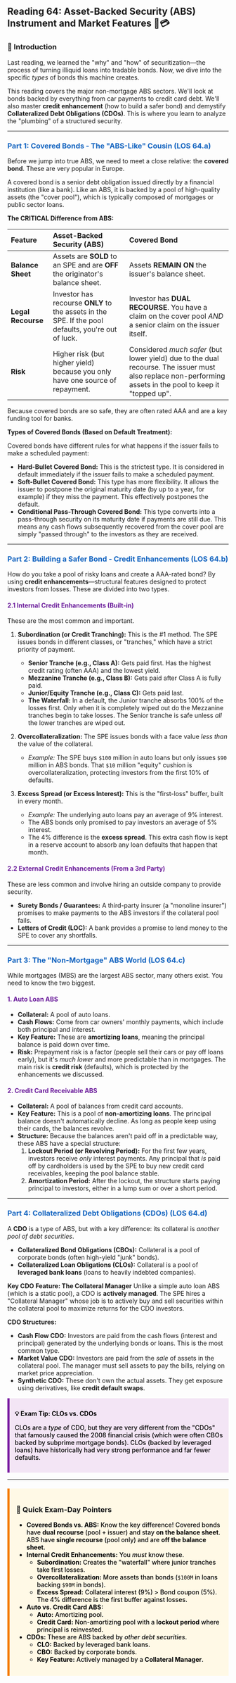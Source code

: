 ## Reading 64: Asset-Backed Security (ABS) Instrument and Market Features 🚗💳

### 🎯 Introduction

Last reading, we learned the "why" and "how" of securitization—the process of turning illiquid loans into tradable bonds. Now, we dive into the specific *types* of bonds this machine creates.

This reading covers the major non-mortgage ABS sectors. We'll look at bonds backed by everything from car payments to credit card debt. We'll also master **credit enhancement** (how to build a safer bond) and demystify **Collateralized Debt Obligations (CDOs)**. This is where you learn to analyze the "plumbing" of a structured security.

-----

### <span style="color: #1565C0;">Part 1: Covered Bonds - The "ABS-Like" Cousin (LOS 64.a)</span>

Before we jump into true ABS, we need to meet a close relative: the **covered bond**. These are very popular in Europe.

A covered bond is a senior debt obligation issued directly by a financial institution (like a bank). Like an ABS, it is backed by a pool of high-quality assets (the "cover pool"), which is typically composed of mortgages or public sector loans.

**The CRITICAL Difference from ABS:**

| Feature | Asset-Backed Security (ABS) | Covered Bond |
| :--- | :--- | :--- |
| **Balance Sheet** | Assets are **SOLD** to an SPE and are **OFF** the originator's balance sheet. | Assets **REMAIN ON** the issuer's balance sheet. |
| **Legal Recourse** | Investor has recourse **ONLY** to the assets in the SPE. If the pool defaults, you're out of luck. | Investor has **DUAL RECOURSE**. You have a claim on the cover pool *AND* a senior claim on the issuer itself. |
| **Risk** | Higher risk (but higher yield) because you only have one source of repayment. | Considered *much safer* (but lower yield) due to the dual recourse. The issuer must also replace non-performing assets in the pool to keep it "topped up". |

Because covered bonds are so safe, they are often rated AAA and are a key funding tool for banks.

**Types of Covered Bonds (Based on Default Treatment):**

Covered bonds have different rules for what happens if the issuer fails to make a scheduled payment:

  * **Hard-Bullet Covered Bond:** This is the strictest type. It is considered in default immediately if the issuer fails to make a scheduled payment.
  * **Soft-Bullet Covered Bond:** This type has more flexibility. It allows the issuer to postpone the original maturity date (by up to a year, for example) if they miss the payment. This effectively postpones the default.
  * **Conditional Pass-Through Covered Bond:** This type converts into a pass-through security on its maturity date if payments are still due. This means any cash flows subsequently recovered from the cover pool are simply "passed through" to the investors as they are received.

-----

### <span style="color: #1565C0;">Part 2: Building a Safer Bond - Credit Enhancements (LOS 64.b)</span>

How do you take a pool of risky loans and create a AAA-rated bond? By using **credit enhancements**—structural features designed to protect investors from losses. These are divided into two types.

#### <span style="color: #6A1B9A;">2.1 Internal Credit Enhancements (Built-in)</span>

These are the most common and important.

1.  **Subordination (or Credit Tranching):** This is the #1 method. The SPE issues bonds in different classes, or "tranches," which have a strict priority of payment.

      * **Senior Tranche (e.g., Class A):** Gets paid first. Has the highest credit rating (often AAA) and the lowest yield.
      * **Mezzanine Tranche (e.g., Class B):** Gets paid after Class A is fully paid.
      * **Junior/Equity Tranche (e.g., Class C):** Gets paid last.
      * **The Waterfall:** In a default, the Junior tranche absorbs 100% of the losses first. Only when it is completely wiped out do the Mezzanine tranches begin to take losses. The Senior tranche is safe unless *all* the lower tranches are wiped out.

2.  **Overcollateralization:** The SPE issues bonds with a face value *less than* the value of the collateral.

      * *Example:* The SPE buys `$100` million in auto loans but only issues `$90` million in ABS bonds. That `$10` million "equity" cushion is overcollateralization, protecting investors from the first 10% of defaults.

3.  **Excess Spread (or Excess Interest):** This is the "first-loss" buffer, built in every month.

      * *Example:* The underlying auto loans pay an average of 9% interest.
      * The ABS bonds only promised to pay investors an average of 5% interest.
      * The 4% difference is the **excess spread**. This extra cash flow is kept in a reserve account to absorb any loan defaults that happen that month.

#### <span style="color: #6A1B9A;">2.2 External Credit Enhancements (From a 3rd Party)</span>

These are less common and involve hiring an outside company to provide security.

  * **Surety Bonds / Guarantees:** A third-party insurer (a "monoline insurer") promises to make payments to the ABS investors if the collateral pool fails.
  * **Letters of Credit (LOC):** A bank provides a promise to lend money to the SPE to cover any shortfalls.

-----

### <span style="color: #1565C0;">Part 3: The "Non-Mortgage" ABS World (LOS 64.c)</span>

While mortgages (MBS) are the largest ABS sector, many others exist. You need to know the two biggest.

#### <span style="color: #6A1B9A;">1. Auto Loan ABS</span>

  * **Collateral:** A pool of auto loans.
  * **Cash Flows:** Come from car owners' monthly payments, which include both principal and interest.
  * **Key Feature:** These are **amortizing loans**, meaning the principal balance is paid down over time.
  * **Risk:** Prepayment risk is a factor (people sell their cars or pay off loans early), but it's *much lower* and more predictable than in mortgages. The main risk is **credit risk** (defaults), which is protected by the enhancements we discussed.

#### <span style="color: #6A1B9A;">2. Credit Card Receivable ABS</span>

  * **Collateral:** A pool of balances from credit card accounts.
  * **Key Feature:** This is a pool of **non-amortizing loans**. The principal balance doesn't automatically decline. As long as people keep using their cards, the balances revolve.
  * **Structure:** Because the balances aren't paid off in a predictable way, these ABS have a special structure:
    1.  **Lockout Period (or Revolving Period):** For the first few years, investors receive *only* interest payments. Any principal that *is* paid off by cardholders is used by the SPE to buy new credit card receivables, keeping the pool balance stable.
    2.  **Amortization Period:** After the lockout, the structure starts paying principal to investors, either in a lump sum or over a short period.

-----

### <span style="color: #1565C0;">Part 4: Collateralized Debt Obligations (CDOs) (LOS 64.d)</span>

A **CDO** is a type of ABS, but with a key difference: its collateral is *another pool of debt securities*.

  * **Collateralized Bond Obligations (CBOs):** Collateral is a pool of corporate bonds (often high-yield "junk" bonds).
  * **Collateralized Loan Obligations (CLOs):** Collateral is a pool of **leveraged bank loans** (loans to heavily indebted companies).

**Key CDO Feature: The Collateral Manager**
Unlike a simple auto loan ABS (which is a static pool), a CDO is **actively managed**. The SPE hires a "Collateral Manager" whose job is to actively buy and sell securities within the collateral pool to maximize returns for the CDO investors.

**CDO Structures:**

  * **Cash Flow CDO:** Investors are paid from the cash flows (interest and principal) generated by the underlying bonds or loans. This is the most common type.
  * **Market Value CDO:** Investors are paid from the *sale* of assets in the collateral pool. The manager must sell assets to pay the bills, relying on market price appreciation.
  * **Synthetic CDO:** These don't own the actual assets. They get exposure using derivatives, like **credit default swaps**.

<div style="background-color: #F3E5F5; border-left: 5px solid #7B1FA2; padding: 12px; margin: 15px 0;">
<div style="color: #000000; font-weight: 500;">

**💡 Exam Tip: CLOs vs. CDOs**

CLOs are a *type* of CDO, but they are very different from the "CDOs" that famously caused the 2008 financial crisis (which were often CBOs backed by subprime mortgage bonds). CLOs (backed by leveraged loans) have historically had very strong performance and far fewer defaults.

</div>
</div>

-----

<div style="background-color: #FFF9E6; border-left: 5px solid #F57C00; padding: 15px; margin: 20px 0;">

### 🎯 Quick Exam-Day Pointers

<div style="color: #000000; font-weight: 500;">

  * **Covered Bonds vs. ABS:** Know the key difference! Covered bonds have **dual recourse** (pool + issuer) and stay **on the balance sheet**. ABS have **single recourse** (pool only) and are **off the balance sheet**.
  * **Internal Credit Enhancements:** You *must* know these.
      * **Subordination:** Creates the "waterfall" where junior tranches take first losses.
      * **Overcollateralization:** More assets than bonds (`$100M` in loans backing `$90M` in bonds).
      * **Excess Spread:** Collateral interest (9%) > Bond coupon (5%). The 4% difference is the first buffer against losses.
  * **Auto vs. Credit Card ABS:**
      * **Auto:** Amortizing pool.
      * **Credit Card:** Non-amortizing pool with a **lockout period** where principal is reinvested.
  * **CDOs:** These are ABS backed by *other debt securities*.
      * **CLO:** Backed by leveraged bank loans.
      * **CBO:** Backed by corporate bonds.
      * **Key Feature:** Actively managed by a **Collateral Manager**.

</div>
</div>